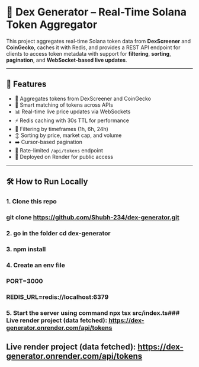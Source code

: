 # 🧠 Dex Generator – Real-Time Solana Token Aggregator

This project aggregates real-time Solana token data from **DexScreener** and **CoinGecko**, caches it with Redis, and provides a REST API endpoint for clients to access token metadata with support for **filtering**, **sorting**, **pagination**, and **WebSocket-based live updates**.

---

## 🔧 Features

- 🔄 Aggregates tokens from DexScreener and CoinGecko
- 🧠 Smart matching of tokens across APIs
- 📊 Real-time live price updates via WebSockets
- ⚡️ Redis caching with 30s TTL for performance
- 🔎 Filtering by timeframes (1h, 6h, 24h)
- ↕️ Sorting by price, market cap, and volume
- ➡️ Cursor-based pagination
- 🧪 Rate-limited `/api/tokens` endpoint
- 🚀 Deployed on Render for public access

---

## 🛠️ How to Run Locally

### 1. Clone this repo

### git clone https://github.com/Shubh-234/dex-generator.git

### 2. go in the folder cd dex-generator

### 3. npm install

### 4. Create an env file
### PORT=3000
### REDIS_URL=redis://localhost:6379

### 5. Start the server using command npx tsx src/index.ts### Live render project (data fetched): https://dex-generator.onrender.com/api/tokens

## Live render project (data fetched): https://dex-generator.onrender.com/api/tokens





